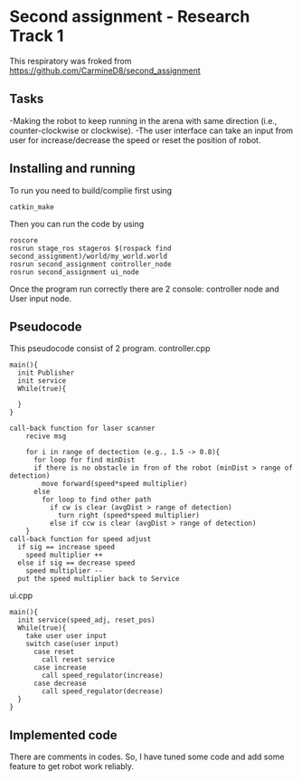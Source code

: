 Second assignment - Research Track 1
================================

This respiratory was froked from https://github.com/CarmineD8/second_assignment

Tasks
--------------------
-Making the robot to keep running in the arena with same direction (i.e., counter-clockwise or clockwise).
-The user interface can take an input from user for increase/decrease the speed or reset the position of robot.

Installing and running
----------------------
To run you need to build/complie first using
```Shell
catkin_make
```
Then you can run the code by using
```Shell
roscore
rosrun stage_ros stageros $(rospack find second_assignment)/world/my_world.world
rosrun second_assignment controller_node
rosrun second_assignment ui_node
```
Once the program run correctly there are 2 console: controller node and User input node.

Pseudocode
--------------------
This pseudocode consist of 2 program.
controller.cpp
```
main(){
  init Publisher
  init service
  While(true){

  }
}

call-back function for laser scanner
    recive msg

    for i in range of dectection (e.g., 1.5 -> 0.8){
      for loop for find minDist
      if there is no obstacle in fron of the robot (minDist > range of detection)
        move forward(speed*speed multiplier)
      else
        for loop to find other path
          if cw is clear (avgDist > range of detection)
            turn right (speed*speed multiplier)
          else if ccw is clear (avgDist > range of detection)
    }
call-back function for speed adjust
  if sig == increase speed
    speed multiplier ++
  else if sig == decrease speed
    speed multiplier --
  put the speed multiplier back to Service
```
ui.cpp
```
main(){
  init service(speed_adj, reset_pos)
  While(true){
    take user user input
    switch case(user input)
      case reset
        call reset service
      case increase
        call speed_regulator(increase)
      case decrease
        call speed_regulator(decrease)
  }
}
```


Implemented code
--------------------

There are comments in codes. So, I have tuned some code and add some feature to get robot work reliably.
